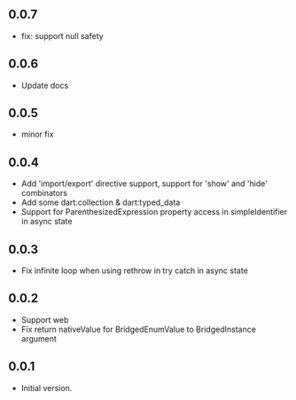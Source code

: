 ## 0.0.7
- fix: support null safety

## 0.0.6
- Update docs

## 0.0.5
- minor fix

## 0.0.4
- Add 'import/export' directive support, support for 'show' and 'hide' combinators 
- Add some dart:collection & dart:typed_data
- Support for ParenthesizedExpression property access in simpleIdentifier in async state

## 0.0.3
- Fix infinite loop when using rethrow in try catch in async state

## 0.0.2
- Support web
- Fix return nativeValue for BridgedEnumValue to BridgedInstance argument

## 0.0.1

- Initial version.

